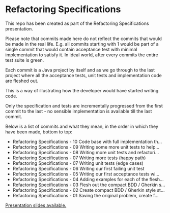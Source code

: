 # Refactoring Specifications 

This repo has been created as part of the Refactoring Specifications presentation.

Please note that commits made here do not reflect the commits that would be made in the real life. E.g. all commits starting with 1 would be part of a single commit that would contain acceptance test with minimal implementation to satisfy it. In ideal world, after every commits the entire test suite is green.

Each commit is a Java project by itself and as we go through to the last project where all the acceptance tests, unit tests and implementation code are fleshed out.

This is a way of illustrating how the developer would have started writing code.

Only the specification and tests are incrementally progressed from the first commit to the last - no sensible implementation is available till the last commit.

Below is a list of commits and what they mean, in the order in which they have been made, bottom to top:

* Refactoring Specifications - 10 Code base with full implementation th… 
* Refactoring Specifications - 09 Writing some more unit tests to help…
* Refactoring Specifications - 08 Writing more unit tests and refactori…
* Refactoring Specifications - 07 Writing more tests (happy path)
* Refactoring Specifications - 07 Writing unit tests (edge cases)
* Refactoring Specifications - 06 Writing our first failing unit test
* Refactoring Specifications - 05 Writing our first acceptance tests wi…
* Refactoring Specifications - 04 Adding examples for each of the flesh…
* Refactoring Specifications - 03 Flesh out the compact BDD / Gherkin s…
* Refactoring Specifications - 02 Create compact BDD / Gherkin style st…
* Refactoring Specifications - 01 Saving the original problem, create f…

[Presentation slides available.](http://www.slideshare.net/neomatrix369/refactoring-specifications)